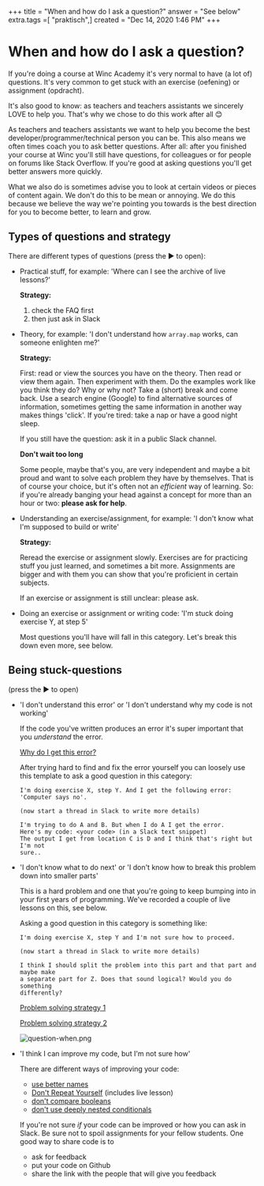+++
title = "When and how do I ask a question?"
answer = "See below"
extra.tags =[ "praktisch",]
created = "Dec 14, 2020 1:46 PM"
+++
# When and how do I ask a question?


If you're doing a course at Winc Academy it's very normal to have (a lot of) questions. It's very common to get stuck with an exercise (oefening) or assignment (opdracht).

It's also good to know: as teachers and teachers assistants we sincerely LOVE to help you. That's why we chose to do this work after all 😊

As teachers and teachers assistants we want to help you become the best developer/programmer/technical person you can be. This also means we often times coach you to ask better questions. After all: after you finished your course at Winc you'll still have questions, for colleagues or for people on forums like Stack Overflow. If you're good at asking questions you'll get better answers more quickly.

What we also do is sometimes advise you to look at certain videos or pieces of content again. We don't do this to be mean or annoying. We do this because we believe the way we're pointing you towards is the best direction for you to become better, to learn and grow.

## Types of questions and strategy

There are different types of questions (press the ▶️ to open):

- Practical stuff, for example: 'Where can I see the archive of live lessons?'

    **Strategy:**

    1. check the FAQ first
    2. then just ask in Slack
- Theory, for example: 'I don't understand how `array.map` works, can someone enlighten me?'

    **Strategy:**

    First: read or view the sources you have on the theory. Then read or view them again. Then experiment with them. Do the examples work like you think they do? Why or why not? Take a (short) break and come back. Use a search engine (Google) to find alternative sources of information, sometimes getting the same information in another way makes things 'click'. If you're tired: take a nap or have a good night sleep.

    If you still have the question: ask it in a public Slack channel.

    **Don't wait too long**

    Some people, maybe that's you, are very independent and maybe a bit proud and want to solve each problem they have by themselves. That is of course your choice, but it's often not an *efficient* way of learning. So: if you're already banging your head against a concept for more than an hour or two: **please ask for help**.

- Understanding an exercise/assignment, for example: 'I don't know what I'm supposed to build or write'

    **Strategy:**

    Reread the exercise or assignment slowly. Exercises are for practicing stuff you just learned, and sometimes a bit more. Assignments are bigger and with them you can show that you're proficient in certain subjects.

    If an exercise or assignment is still unclear: please ask.

- Doing an exercise or assignment or writing code: 'I'm stuck doing exercise Y, at step 5'

    Most questions you'll have will fall in this category. Let's break this down even more, see below.

## Being stuck-questions

(press the ▶️ to open)

- 'I don't understand this error' or 'I don't understand why my code is not working'

    If the code you've written produces an error it's super important that you *understand* the error.

    [Why do I get this error?](@/why-do-i-get-this-error.md)

    After trying hard to find and fix the error yourself you can loosely use this template to ask a good question in this category:

    ```
    I'm doing exercise X, step Y. And I get the following error: 'Computer says no'.

    (now start a thread in Slack to write more details)

    I'm trying to do A and B. But when I do A I get the error.
    Here's my code: <your code> (in a Slack text snippet)
    The output I get from location C is D and I think that's right but I'm not
    sure..
    ```

- 'I don't know what to do next' or 'I don't know how to break this problem down into smaller parts'

    This is a hard problem and one that you're going to keep bumping into in your first years of programming. We've recorded a couple of live lessons on this, see below.

    Asking a good question in this category is something like:

    ```
    I'm doing exercise X, step Y and I'm not sure how to proceed.

    (now start a thread in Slack to write more details)

    I think I should split the problem into this part and that part and maybe make
    a separate part for Z. Does that sound logical? Would you do something
    differently?
    ```

    [Problem solving strategy 1](https://vimeo.com/472697682/9bf9e433a8)

    [Problem solving strategy 2](https://vimeo.com/473433928/c697057aed)

    ![question-when.png](@/question-when.png)

- 'I think I can improve my code, but I'm not sure how'

    There are different ways of improving your code:

    - [use better names](@/wat-is-een-goede-naam-voor-een-functie-of-variabele.md)
    - [Don't Repeat Yourself](@/wat-is-dry.md) (includes live lesson)
    - [don't compare booleans](@/waarom-is-foo-==-true-niet-handig.md)
    - [don't use deeply nested conditionals](@/why-is-deeply-nested-conditional-code-bad.md)

    If you're not sure *if* your code can be improved or how you can ask in Slack. Be sure not to spoil assignments for your fellow students. One good way to share code is to 

    - ask for feedback
    - put your code on Github
    - share the link with the people that will give you feedback